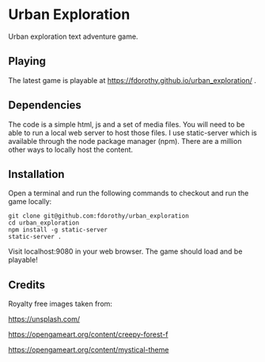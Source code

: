 # Urban Exploration

Urban exploration text adventure game.

## Playing

The latest game is playable at https://fdorothy.github.io/urban_exploration/ .

## Dependencies

The code is a simple html, js and a set of media files. You will need to be able to run a local web server to host those files. I use static-server which is available through the node package manager (npm). There are a million other ways to locally host the content.

## Installation

Open a terminal and run the following commands to checkout and run the game locally:

```
git clone git@github.com:fdorothy/urban_exploration
cd urban_exploration
npm install -g static-server
static-server .
```

Visit localhost:9080 in your web browser. The game should load and be playable!

## Credits

Royalty free images taken from:

https://unsplash.com/

https://opengameart.org/content/creepy-forest-f

https://opengameart.org/content/mystical-theme
